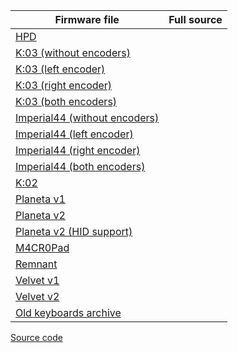 | Firmware file           | Full source |
| --------------| ----------- |
|[HPD][01]
|[K:03 (without encoders)][02]
|[K:03 (left encoder)][03]
|[K:03 (right encoder)][04]
|[K:03 (both encoders)][05]
|[Imperial44 (without encoders)][06]
|[Imperial44 (left encoder)][07]
|[Imperial44 (right encoder)][08]
|[Imperial44 (both encoders)][09]
|[K:02][010]
|[Planeta v1][011]
|[Planeta v2][012]
|[Planeta v2 (HID support)][013]
|[M4CR0Pad][014]
|[Remnant][015]
|[Velvet v1][016]
|[Velvet v2][017]
|[Old keyboards archive][018]

[Source code](https://github.com/ergohaven/vial-qmk/tree/vial/keyboards/ergohaven)

[01]: https://github.com/ergohaven/vial-qmk/releases/download/3.2/3.2_hpd_v1.uf2                          
[02]: https://github.com/ergohaven/vial-qmk/releases/download/3.2/3.2_k03_no-enc.uf2          
[03]: https://github.com/ergohaven/vial-qmk/releases/download/3.2/3.2_k03_enc-left.uf2       
[04]: https://github.com/ergohaven/vial-qmk/releases/download/3.2/3.2_k03_enc-right.uf2     
[05]: https://github.com/ergohaven/vial-qmk/releases/download/3.2/3.2_k03_enc-left-right.uf2
[06]: https://github.com/ergohaven/vial-qmk/releases/download/3.2/3.2_imperial44_no-enc.uf2    
[07]: https://github.com/ergohaven/vial-qmk/releases/download/3.2/3.2_imperial44_enc-left.uf2  
[08]: https://github.com/ergohaven/vial-qmk/releases/download/3.2/3.2_imperial44_enc-right.uf2
[09]: https://github.com/ergohaven/vial-qmk/releases/download/3.2/3.2_imperial44_enc-left-right.uf2
[010]: https://github.com/ergohaven/vial-qmk/releases/download/3.2/3.2_k02_v1.uf2
[011]: https://github.com/ergohaven/vial-qmk/releases/download/3.2/3.2_planeta_v1.uf2
[012]: https://github.com/ergohaven/vial-qmk/releases/download/3.2/3.2_planeta_v2.uf2
[013]: https://github.com/ergohaven/vial-qmk/releases/download/3.2/3.2_planeta_hid.uf2
[014]: https://github.com/ergohaven/vial-qmk/releases/download/3.2/3.2_macropad_v1.uf2
[015]: https://github.com/ergohaven/vial-qmk/releases/download/3.2/3.2_remnant_v1.uf2
[016]: https://github.com/ergohaven/vial-qmk/releases/download/3.2/3.2_velvet_v1.uf2
[017]: https://github.com/ergohaven/vial-qmk/releases/download/3.2/3.2_velvet_v2.uf2
[018]: https://github.com/ergohaven/keymap_hub/tree/main/archive
